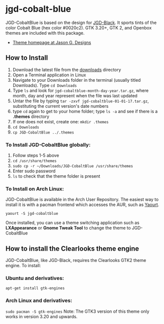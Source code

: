 # jgd-cobalt-blue
JGD-CobaltBlue is based on the design for [JGD-Black](http://www.jasong-designs.com/2017/02/04/jgd-black-gtk3/). It sports tints of the color Cobalt Blue (hex color #0020c2). GTK 3.20+, GTK 2, and Openbox themes are included with this package.
* [Theme homepage at Jason G. Designs](http://www.jasong-designs.com/2017/09/19/jgd-cobaltblue/)
## How to Install
1. Download the latest file from the [downloads](https://github.com/jgpws/jgd-cobalt-blue/tree/master/downloads) directory
2. Open a Terminal application in Linux
3. Navigate to your Downloads folder in the terminal (usually titled Downloads). Type `cd Downloads`
4. Type `ls` and look for `jgd-cobaltblue-month-day-year.tar.gz`, where month, day and year represent when the file was last updated
5. Untar the file by typing `tar -zxvf jgd-cobaltblue-01-01-17.tar.gz`, substituting the current version's date numbers
6. type `cd` again to get to your home folder; type `ls -a` and see if there is a **.themes** directory
7. If one does not exist, create one: `mkdir .themes`
8. `cd Downloads`
9. `cp JGD-CobaltBlue ../.themes`
### To Install JGD-CobaltBlue globally:
1. Follow steps 1-5 above
2. `cd /usr/share/themes`
3. `sudo cp -r ~/Downloads/JGD-CobaltBlue /usr/share/themes`
4. Enter sudo password
5. `ls` to check that the theme folder is present
### To Install on Arch Linux:
JGD-CobaltBlue is available in the Arch User Repository. The easiest way to install it is with a pacman frontend which accesses the AUR, such as [Yaourt](https://archlinux.fr/yaourt-en).

`yaourt -S jgd-cobaltblue`

Once installed, you can use a theme switching application such as **LXAppearance** or **Gnome Tweak Tool** to change the theme to JGD-CobaltBlue
## How to install the Clearlooks theme engine
JGD-CobaltBlue, like JGD-Black, requires the Clearlooks GTK2 theme engine. To install:
### Ubuntu and derivatives:
`apt-get install gtk-engines`
### Arch Linux and derivatives:
`sudo pacman -S gtk-engines`
Note: The GTK3 version of this theme only works in version 3.20 and upwards.
